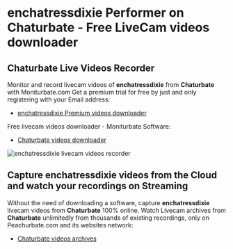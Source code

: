 # enchatressdixie Performer on Chaturbate - Free LiveCam videos downloader

## Chaturbate Live Videos Recorder

Monitor and record livecam videos of **enchatressdixie** from **Chaturbate** with Moniturbate.com
Get a premium trial for free by just and only registering with your Email address:
* [enchatressdixie Premium videos downloader](https://moniturbate.com/request-demo-licence-key.html)

Free livecam videos downloader - Moniturbate Software:
* [Chaturbate videos downloader](https://moniturbate.com/moniturbate-download-software.html)

![enchatressdixie livecam videos recorder](https://peachurnet.com/templates/moniturbate-software.png)


## Capture enchatressdixie videos from the Cloud and watch your recordings on Streaming

Without the need of downloading a software, capture **enchatressdixie** livecam videos from **Chaturbate** 100% online.
Watch Livecam archives from **Chaturbate** unlimitedly from thousands of existing recordings, only on Peachurbate.com and its websites network:
* [Chaturbate videos archives](https://peachurnet.com/)